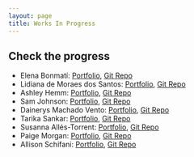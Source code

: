 ```yaml
---
layout: page
title: Works In Progress
---
```


## Check the progress 

- Elena Bonmatí: [Portfolio](https://elenabonmati.github.io/), [Git Repo](https://github.com/elenabonmati/elenabonmati.github.io)
- Lidiana de Moraes dos Santos: [Portfolio](https://lidianams.github.io/), [Git Repo](https://github.com/lidianams/lidianams.github.io)
- Ashley Hemm: [Portfolio](https://pastfutures.github.io/), [Git Repo](https://github.com/pastfutures/pastfutures.github.io)
- Sam Johnson: [Portfolio](https://samgjohnson.github.io/), [Git Repo](https://github.com/samgjohnson/samgjohnson.github.io)
- Dainerys Machado Vento: [Portfolio](https://dainerys.github.io/), [Git Repo](https://github.com/dainerys/dainerys.github.io)
- Tarika Sankar: [Portfolio](https://tarikasankar.github.io/), [Git Repo](https://github.com/tarikasankar/tarikasankar.github.io)
- Susanna Allés-Torrent: [Portfolio](http://susannalles.com/), [Git Repo](https://github.com/susannalles/susannalles.github.io)
- Paige Morgan: [Portfolio](https://github.com/paigecm), [Git Repo](https://paigecm.github.io/)
- Allison Schifani: [Portfolio](https://allison.github.io/), [Git Repo](https://github.com/allison/allison.github.io)
